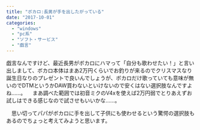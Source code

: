 ```yaml
---
title: "ボカロ:長男が手を出したがっている"
date: "2017-10-01"
categories: 
  - "windows"
  - "pc系"
  - "ソフト・サービス"
  - "戯言"
---
```


戯言なんですけど、最近長男がボカロにハマって「自分も歌わせたい！」と言い出しまして、ボカロ本体はまあ2万円くらいでお釣りが来るのでクリスマスなり誕生日なりのプレゼントで良いんでしょうが、ボカロだけ歌っていても意味が無いのでDTMというかDAW買わないといけないので安くはない選択肢なんですよね……。 　まあ調べた範囲では初音ミクのV4xを使えば2万円弱でとりあえずお試しはできる感じなので試させもいいかな……。

　思い切ってパパがボカロに手を出して子供にも使わせるという驚愕の選択肢もあるのでちょっと考えてみようと思います。
